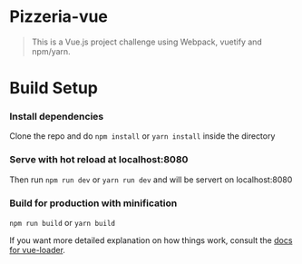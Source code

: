 # Pizzeria-vue

>  This is a Vue.js project challenge using Webpack, vuetify and npm/yarn.

# Build Setup


### Install dependencies
Clone the repo and do ```npm install``` or ```yarn install``` inside the directory

### Serve with hot reload at localhost:8080
Then run ```npm run dev``` or ```yarn run dev``` and will be servert on localhost:8080

### Build for production with minification
```npm run build``` or ```yarn build```


If you want more detailed explanation on how things work, consult the [docs for vue-loader](http://vuejs.github.io/vue-loader).
